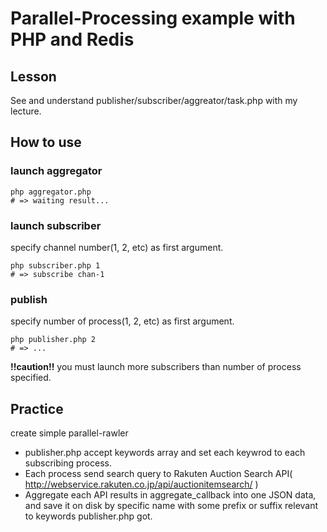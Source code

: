 # Parallel-Processing example with PHP and Redis

## Lesson

See and understand publisher/subscriber/aggreator/task.php with my lecture.

## How to use

### launch aggregator

```shell
php aggregator.php
# => waiting result...
```

### launch subscriber

specify channel number(1, 2, etc) as first argument.

```shell
php subscriber.php 1
# => subscribe chan-1
```

### publish

specify number of process(1, 2, etc) as first argument.

```shell
php publisher.php 2
# => ...
```

**!!caution!!** you must launch more subscribers than number of process specified.

## Practice

create simple parallel-rawler

- publisher.php accept keywords array and set each keywrod to each subscribing process.
- Each process send search query to Rakuten Auction Search API( http://webservice.rakuten.co.jp/api/auctionitemsearch/ )
- Aggregate each API results in aggregate_callback into one JSON data, and save it on disk by specific name with some prefix or suffix relevant to keywords publisher.php got.
